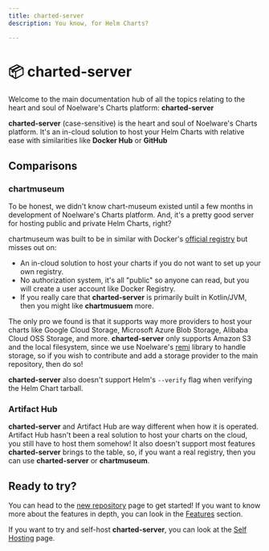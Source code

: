 ```yaml
---
title: charted-server
description: You know, for Helm Charts?

---
```


# 📦 charted-server
Welcome to the main documentation hub of all the topics relating to the heart and soul of Noelware's Charts platform: **charted-server**

**charted-server** (case-sensitive) is the heart and soul of Noelware's Charts platform. It's an in-cloud solution to host your
Helm Charts with relative ease with similarities like **Docker Hub** or **GitHub**

## Comparisons
### chartmuseum
To be honest, we didn't know chart-museum existed until a few months in development of Noelware's Charts platform. And, it's
a pretty good server for hosting public and private Helm Charts, right?

chartmuseum was built to be in similar with Docker's [official registry](https://docs.docker.com/registry) but misses out on:

- An in-cloud solution to host your charts if you do not want to set up your own registry.
- No authorization system, it's all "public" so anyone can read, but you will create a user account like Docker Registry.
- If you really care that **charted-server** is primarily built in Kotlin/JVM, then you might like **chartmusuem** more.

The only pro we found is that it supports way more providers to host your charts like Google Cloud Storage, Microsoft Azure
Blob Storage, Alibaba Cloud OSS Storage, and more. **charted-server** only supports Amazon S3 and the local filesystem, since
we use Noelware's [remi](https://remi.noelware.org) library to handle storage, so if you wish to contribute and add a storage provider
to the main repository, then do so!

**charted-server** also doesn't support Helm's `--verify` flag when verifying the Helm Chart tarball.

### Artifact Hub
**charted-server** and Artifact Hub are way different when how it is operated. Artifact Hub hasn't been a real solution to host
your charts on the cloud, you still have to host them somehow! It also doesn't support most features **charted-server** brings
to the table, so, if you want a real registry, then you can use **charted-server** or **chartmuseum**.

## Ready to try?
You can head to the [new repository](https://charts.noelware.org/new) page to get started! If you want to know more about the
features in depth, you can look in the [Features](https://charts.noelware.org/docs/server/features) section.

If you want to try and self-host **charted-server**, you can look at the [Self Hosting](https://charts.noelware.org/docs/server/self-hosting)
page.
